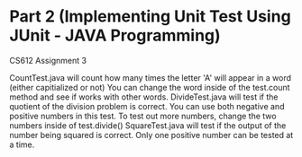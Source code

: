 # Part 2 (Implementing Unit Test Using JUnit - JAVA Programming)
CS612 Assignment 3

CountTest.java will count how many times the letter 'A' will appear in a word (either capitialized or not) You can change the word inside of the test.count method and see if works with other words.
DivideTest.java will test if the quotient of the division problem is correct. You can use both negative and positive numbers in this test. To test out more numbers, change the two numbers inside of test.divide()
SquareTest.java will test if the output of the number being squared is correct. Only one positive number can be tested at a time.
